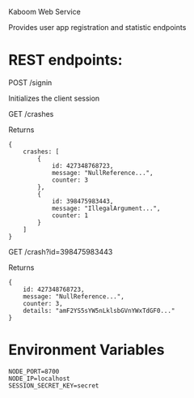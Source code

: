 Kaboom Web Service

Provides user app registration and statistic endpoints

# REST endpoints:

POST /signin

Initializes the client session

GET /crashes

Returns

```
{
	crashes: [
		{
			id: 427348768723,
			message: "NullReference...",
			counter: 3
		},
		{
			id: 398475983443,
			message: "IllegalArgument...",
			counter: 1
		}
	]
}
```

GET /crash?id=398475983443

Returns

```
{
	id: 427348768723,
	message: "NullReference...",
	counter: 3,
	details: "amF2YS5sYW5nLklsbGVnYWxTdGF0..."
}
```

# Environment Variables

```
NODE_PORT=8700
NODE_IP=localhost
SESSION_SECRET_KEY=secret
```